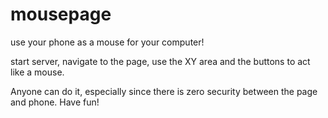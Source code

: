 # mousepage
use your phone as a mouse for your computer!

start server, navigate to the page, use the XY area and the buttons to act like a mouse.

Anyone can do it, especially since there is zero security between the page and phone.  Have fun!
